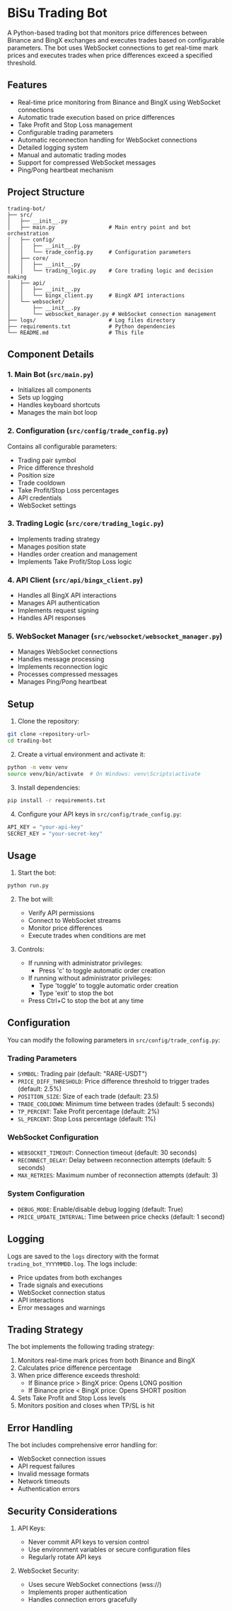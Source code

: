 # BiSu Trading Bot

A Python-based trading bot that monitors price differences between Binance and BingX exchanges and executes trades based on configurable parameters. The bot uses WebSocket connections to get real-time mark prices and executes trades when price differences exceed a specified threshold.

## Features

- Real-time price monitoring from Binance and BingX using WebSocket connections
- Automatic trade execution based on price differences
- Take Profit and Stop Loss management
- Configurable trading parameters
- Automatic reconnection handling for WebSocket connections
- Detailed logging system
- Manual and automatic trading modes
- Support for compressed WebSocket messages
- Ping/Pong heartbeat mechanism

## Project Structure

```
trading-bot/
├── src/
│   ├── __init__.py
│   ├── main.py                 # Main entry point and bot orchestration
│   ├── config/
│   │   ├── __init__.py
│   │   └── trade_config.py     # Configuration parameters
│   ├── core/
│   │   ├── __init__.py
│   │   └── trading_logic.py    # Core trading logic and decision making
│   ├── api/
│   │   ├── __init__.py
│   │   └── bingx_client.py     # BingX API interactions
│   └── websocket/
│       ├── __init__.py
│       └── websocket_manager.py # WebSocket connection management
├── logs/                       # Log files directory
├── requirements.txt            # Python dependencies
└── README.md                   # This file
```

## Component Details

### 1. Main Bot (`src/main.py`)
- Initializes all components
- Sets up logging
- Handles keyboard shortcuts
- Manages the main bot loop

### 2. Configuration (`src/config/trade_config.py`)
Contains all configurable parameters:
- Trading pair symbol
- Price difference threshold
- Position size
- Trade cooldown
- Take Profit/Stop Loss percentages
- API credentials
- WebSocket settings

### 3. Trading Logic (`src/core/trading_logic.py`)
- Implements trading strategy
- Manages position state
- Handles order creation and management
- Implements Take Profit/Stop Loss logic

### 4. API Client (`src/api/bingx_client.py`)
- Handles all BingX API interactions
- Manages API authentication
- Implements request signing
- Handles API responses

### 5. WebSocket Manager (`src/websocket/websocket_manager.py`)
- Manages WebSocket connections
- Handles message processing
- Implements reconnection logic
- Processes compressed messages
- Manages Ping/Pong heartbeat

## Setup

1. Clone the repository:
```bash
git clone <repository-url>
cd trading-bot
```

2. Create a virtual environment and activate it:
```bash
python -m venv venv
source venv/bin/activate  # On Windows: venv\Scripts\activate
```

3. Install dependencies:
```bash
pip install -r requirements.txt
```

4. Configure your API keys in `src/config/trade_config.py`:
```python
API_KEY = "your-api-key"
SECRET_KEY = "your-secret-key"
```

## Usage

1. Start the bot:
```bash
python run.py
```

2. The bot will:
   - Verify API permissions
   - Connect to WebSocket streams
   - Monitor price differences
   - Execute trades when conditions are met

3. Controls:
   - If running with administrator privileges:
     - Press 'c' to toggle automatic order creation
   - If running without administrator privileges:
     - Type 'toggle' to toggle automatic order creation
     - Type 'exit' to stop the bot
   - Press Ctrl+C to stop the bot at any time

## Configuration

You can modify the following parameters in `src/config/trade_config.py`:

### Trading Parameters
- `SYMBOL`: Trading pair (default: "RARE-USDT")
- `PRICE_DIFF_THRESHOLD`: Price difference threshold to trigger trades (default: 2.5%)
- `POSITION_SIZE`: Size of each trade (default: 23.5)
- `TRADE_COOLDOWN`: Minimum time between trades (default: 5 seconds)
- `TP_PERCENT`: Take Profit percentage (default: 2%)
- `SL_PERCENT`: Stop Loss percentage (default: 1%)

### WebSocket Configuration
- `WEBSOCKET_TIMEOUT`: Connection timeout (default: 30 seconds)
- `RECONNECT_DELAY`: Delay between reconnection attempts (default: 5 seconds)
- `MAX_RETRIES`: Maximum number of reconnection attempts (default: 3)

### System Configuration
- `DEBUG_MODE`: Enable/disable debug logging (default: True)
- `PRICE_UPDATE_INTERVAL`: Time between price checks (default: 1 second)

## Logging

Logs are saved to the `logs` directory with the format `trading_bot_YYYYMMDD.log`. The logs include:
- Price updates from both exchanges
- Trade signals and executions
- WebSocket connection status
- API interactions
- Error messages and warnings

## Trading Strategy

The bot implements the following trading strategy:
1. Monitors real-time mark prices from both Binance and BingX
2. Calculates price difference percentage
3. When price difference exceeds threshold:
   - If Binance price > BingX price: Opens LONG position
   - If Binance price < BingX price: Opens SHORT position
4. Sets Take Profit and Stop Loss levels
5. Monitors position and closes when TP/SL is hit

## Error Handling

The bot includes comprehensive error handling for:
- WebSocket connection issues
- API request failures
- Invalid message formats
- Network timeouts
- Authentication errors

## Security Considerations

1. API Keys:
   - Never commit API keys to version control
   - Use environment variables or secure configuration files
   - Regularly rotate API keys

2. WebSocket Security:
   - Uses secure WebSocket connections (wss://)
   - Implements proper authentication
   - Handles connection errors gracefully


